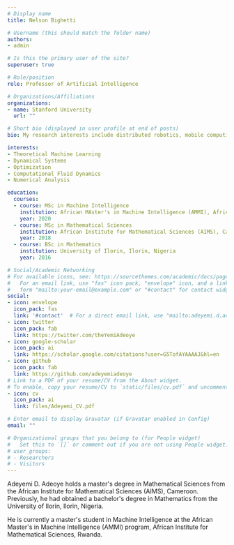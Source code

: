 ```yaml
---
# Display name
title: Nelson Bighetti

# Username (this should match the folder name)
authors:
- admin

# Is this the primary user of the site?
superuser: true

# Role/position
role: Professor of Artificial Intelligence

# Organizations/Affiliations
organizations:
- name: Stanford University
  url: ""

# Short bio (displayed in user profile at end of posts)
bio: My research interests include distributed robotics, mobile computing and programmable matter.

interests:
- Theoretical Machine Learning
- Dynamical Systems
- Optimization
- Computational Fluid Dynamics
- Numerical Analysis

education:
  courses:
  - course: MSc in Machine Intelligence
    institution: African MAster's in Machine Intelligence (AMMI), African Institute for Mathematical Sciences (AIMS), Rwanda
    year: 2020
  - course: MSc in Mathematical Sciences
    institution: African Institute for Mathematical Sciences (AIMS), Cameroon
    year: 2018
  - course: BSc in Mathematics
    institution: University of Ilorin, Ilorin, Nigeria
    year: 2016

# Social/Academic Networking
# For available icons, see: https://sourcethemes.com/academic/docs/page-builder/#icons
#   For an email link, use "fas" icon pack, "envelope" icon, and a link in the
#   form "mailto:your-email@example.com" or "#contact" for contact widget.
social:
- icon: envelope
  icon_pack: fas
  link: '#contact'  # For a direct email link, use "mailto:adeyemi.d.adeoye@gmail.com".
- icon: twitter
  icon_pack: fab
  link: https://twitter.com/theYemiAdeoye
- icon: google-scholar
  icon_pack: ai
  link: https://scholar.google.com/citations?user=G5TofAYAAAAJ&hl=en
- icon: github
  icon_pack: fab
  link: https://github.com/adeyemiadeoye
# Link to a PDF of your resume/CV from the About widget.
# To enable, copy your resume/CV to `static/files/cv.pdf` and uncomment the lines below.
- icon: cv
  icon_pack: ai
  link: files/Adeyemi_CV.pdf

# Enter email to display Gravatar (if Gravatar enabled in Config)
email: ""

# Organizational groups that you belong to (for People widget)
#   Set this to `[]` or comment out if you are not using People widget.
# user_groups:
# - Researchers
# - Visitors
---
```


Adeyemi D. Adeoye holds a master's degree in Mathematical Sciences from the African Institute for Mathematical Sciences (AIMS), Cameroon. Previously, he had obtained a bachelor's degree in Mathematics from the University of Ilorin, Ilorin, Nigeria.

He is currently a master's student in Machine Intelligence at the African Master's in Machine Intelligence (AMMI) program, African Institute for Mathematical Sciences, Rwanda.
